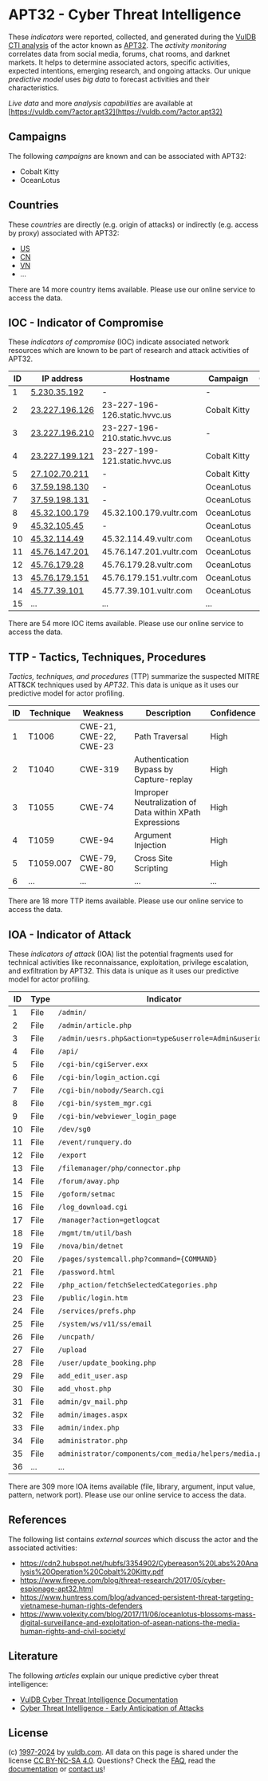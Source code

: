 # APT32 - Cyber Threat Intelligence

These _indicators_ were reported, collected, and generated during the [VulDB CTI analysis](https://vuldb.com/?kb.cti) of the actor known as [APT32](https://vuldb.com/?actor.apt32). The _activity monitoring_ correlates data from social media, forums, chat rooms, and darknet markets. It helps to determine associated actors, specific activities, expected intentions, emerging research, and ongoing attacks. Our unique _predictive model_ uses _big data_ to forecast activities and their characteristics.

_Live data_ and more _analysis capabilities_ are available at [https://vuldb.com/?actor.apt32](https://vuldb.com/?actor.apt32)

## Campaigns

The following _campaigns_ are known and can be associated with APT32:

* Cobalt Kitty
* OceanLotus

## Countries

These _countries_ are directly (e.g. origin of attacks) or indirectly (e.g. access by proxy) associated with APT32:

* [US](https://vuldb.com/?country.us)
* [CN](https://vuldb.com/?country.cn)
* [VN](https://vuldb.com/?country.vn)
* ...

There are 14 more country items available. Please use our online service to access the data.

## IOC - Indicator of Compromise

These _indicators of compromise_ (IOC) indicate associated network resources which are known to be part of research and attack activities of APT32.

ID | IP address | Hostname | Campaign | Confidence
-- | ---------- | -------- | -------- | ----------
1 | [5.230.35.192](https://vuldb.com/?ip.5.230.35.192) | - | - | High
2 | [23.227.196.126](https://vuldb.com/?ip.23.227.196.126) | 23-227-196-126.static.hvvc.us | Cobalt Kitty | High
3 | [23.227.196.210](https://vuldb.com/?ip.23.227.196.210) | 23-227-196-210.static.hvvc.us | - | High
4 | [23.227.199.121](https://vuldb.com/?ip.23.227.199.121) | 23-227-199-121.static.hvvc.us | Cobalt Kitty | High
5 | [27.102.70.211](https://vuldb.com/?ip.27.102.70.211) | - | Cobalt Kitty | High
6 | [37.59.198.130](https://vuldb.com/?ip.37.59.198.130) | - | OceanLotus | High
7 | [37.59.198.131](https://vuldb.com/?ip.37.59.198.131) | - | OceanLotus | High
8 | [45.32.100.179](https://vuldb.com/?ip.45.32.100.179) | 45.32.100.179.vultr.com | OceanLotus | Medium
9 | [45.32.105.45](https://vuldb.com/?ip.45.32.105.45) | - | OceanLotus | High
10 | [45.32.114.49](https://vuldb.com/?ip.45.32.114.49) | 45.32.114.49.vultr.com | OceanLotus | Medium
11 | [45.76.147.201](https://vuldb.com/?ip.45.76.147.201) | 45.76.147.201.vultr.com | OceanLotus | Medium
12 | [45.76.179.28](https://vuldb.com/?ip.45.76.179.28) | 45.76.179.28.vultr.com | OceanLotus | Medium
13 | [45.76.179.151](https://vuldb.com/?ip.45.76.179.151) | 45.76.179.151.vultr.com | OceanLotus | Medium
14 | [45.77.39.101](https://vuldb.com/?ip.45.77.39.101) | 45.77.39.101.vultr.com | OceanLotus | Medium
15 | ... | ... | ... | ...

There are 54 more IOC items available. Please use our online service to access the data.

## TTP - Tactics, Techniques, Procedures

_Tactics, techniques, and procedures_ (TTP) summarize the suspected MITRE ATT&CK techniques used by _APT32_. This data is unique as it uses our predictive model for actor profiling.

ID | Technique | Weakness | Description | Confidence
-- | --------- | -------- | ----------- | ----------
1 | T1006 | CWE-21, CWE-22, CWE-23 | Path Traversal | High
2 | T1040 | CWE-319 | Authentication Bypass by Capture-replay | High
3 | T1055 | CWE-74 | Improper Neutralization of Data within XPath Expressions | High
4 | T1059 | CWE-94 | Argument Injection | High
5 | T1059.007 | CWE-79, CWE-80 | Cross Site Scripting | High
6 | ... | ... | ... | ...

There are 18 more TTP items available. Please use our online service to access the data.

## IOA - Indicator of Attack

These _indicators of attack_ (IOA) list the potential fragments used for technical activities like reconnaissance, exploitation, privilege escalation, and exfiltration by APT32. This data is unique as it uses our predictive model for actor profiling.

ID | Type | Indicator | Confidence
-- | ---- | --------- | ----------
1 | File | `/admin/` | Low
2 | File | `/admin/article.php` | High
3 | File | `/admin/uesrs.php&action=type&userrole=Admin&userid=3` | High
4 | File | `/api/` | Low
5 | File | `/cgi-bin/cgiServer.exx` | High
6 | File | `/cgi-bin/login_action.cgi` | High
7 | File | `/cgi-bin/nobody/Search.cgi` | High
8 | File | `/cgi-bin/system_mgr.cgi` | High
9 | File | `/cgi-bin/webviewer_login_page` | High
10 | File | `/dev/sg0` | Medium
11 | File | `/event/runquery.do` | High
12 | File | `/export` | Low
13 | File | `/filemanager/php/connector.php` | High
14 | File | `/forum/away.php` | High
15 | File | `/goform/setmac` | High
16 | File | `/log_download.cgi` | High
17 | File | `/manager?action=getlogcat` | High
18 | File | `/mgmt/tm/util/bash` | High
19 | File | `/nova/bin/detnet` | High
20 | File | `/pages/systemcall.php?command={COMMAND}` | High
21 | File | `/password.html` | High
22 | File | `/php_action/fetchSelectedCategories.php` | High
23 | File | `/public/login.htm` | High
24 | File | `/services/prefs.php` | High
25 | File | `/system/ws/v11/ss/email` | High
26 | File | `/uncpath/` | Medium
27 | File | `/upload` | Low
28 | File | `/user/update_booking.php` | High
29 | File | `add_edit_user.asp` | High
30 | File | `add_vhost.php` | High
31 | File | `admin/gv_mail.php` | High
32 | File | `admin/images.aspx` | High
33 | File | `admin/index.php` | High
34 | File | `administrator.php` | High
35 | File | `administrator/components/com_media/helpers/media.php` | High
36 | ... | ... | ...

There are 309 more IOA items available (file, library, argument, input value, pattern, network port). Please use our online service to access the data.

## References

The following list contains _external sources_ which discuss the actor and the associated activities:

* https://cdn2.hubspot.net/hubfs/3354902/Cybereason%20Labs%20Analysis%20Operation%20Cobalt%20Kitty.pdf
* https://www.fireeye.com/blog/threat-research/2017/05/cyber-espionage-apt32.html
* https://www.huntress.com/blog/advanced-persistent-threat-targeting-vietnamese-human-rights-defenders
* https://www.volexity.com/blog/2017/11/06/oceanlotus-blossoms-mass-digital-surveillance-and-exploitation-of-asean-nations-the-media-human-rights-and-civil-society/

## Literature

The following _articles_ explain our unique predictive cyber threat intelligence:

* [VulDB Cyber Threat Intelligence Documentation](https://vuldb.com/?kb.cti)
* [Cyber Threat Intelligence - Early Anticipation of Attacks](https://www.scip.ch/en/?labs.20201022)

## License

(c) [1997-2024](https://vuldb.com/?kb.changelog) by [vuldb.com](https://vuldb.com/?kb.about). All data on this page is shared under the license [CC BY-NC-SA 4.0](https://creativecommons.org/licenses/by-nc-sa/4.0/). Questions? Check the [FAQ](https://vuldb.com/?kb.faq), read the [documentation](https://vuldb.com/?kb) or [contact us](https://vuldb.com/?contact)!
